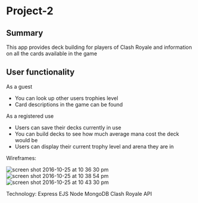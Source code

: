 # Project-2

## Summary 

This app provides deck building for players of Clash Royale and information on all the cards available in the game

## User functionality 
As a guest
* You can look up other users trophies level
* Card descriptions in the game can be found

As a registered use
* Users can save their decks currently in use
* You can build decks to see how much average mana cost the deck would be
* Users can display their current trophy level and arena they are in

Wireframes:

![screen shot 2016-10-25 at 10 36 30 pm](https://git.generalassemb.ly/storage/user/38/files/60b33bdc-9b05-11e6-8038-578d4612d0bd)
![screen shot 2016-10-25 at 10 38 54 pm](https://git.generalassemb.ly/storage/user/38/files/a101bc0e-9b05-11e6-8dd1-ff0b263f1901)
![screen shot 2016-10-25 at 10 43 30 pm](https://git.generalassemb.ly/storage/user/38/files/a20f0912-9b05-11e6-8239-e56303f3e7f4)

Technology:
Express
EJS 
Node
MongoDB
Clash Royale API 
